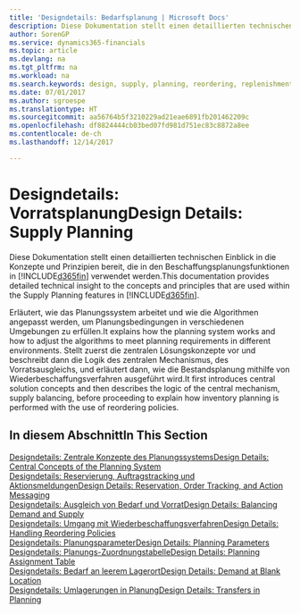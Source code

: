 ```yaml
---
title: 'Designdetails: Bedarfsplanung | Microsoft Docs'
description: Diese Dokumentation stellt einen detaillierten technischen Einblick in die Konzepte und Prinzipien bereit, die in den Beschaffungsplanungsfunktionen in Dynamics 365.
author: SorenGP
ms.service: dynamics365-financials
ms.topic: article
ms.devlang: na
ms.tgt_pltfrm: na
ms.workload: na
ms.search.keywords: design, supply, planning, reordering, replenishment
ms.date: 07/01/2017
ms.author: sgroespe
ms.translationtype: HT
ms.sourcegitcommit: aa56764b5f3210229ad21eae6891fb201462209c
ms.openlocfilehash: df8824444cb03bed07fd981d751ec83c8872a8ee
ms.contentlocale: de-ch
ms.lasthandoff: 12/14/2017

---
```

# <a name="design-details-supply-planning"></a><span data-ttu-id="b8147-103">Designdetails: Vorratsplanung</span><span class="sxs-lookup"><span data-stu-id="b8147-103">Design Details: Supply Planning</span></span>
<span data-ttu-id="b8147-104">Diese Dokumentation stellt einen detaillierten technischen Einblick in die Konzepte und Prinzipien bereit, die in den Beschaffungsplanungsfunktionen in [!INCLUDE[d365fin](includes/d365fin_md.md)] verwendet werden.</span><span class="sxs-lookup"><span data-stu-id="b8147-104">This documentation provides detailed technical insight to the concepts and principles that are used within the Supply Planning features in [!INCLUDE[d365fin](includes/d365fin_md.md)].</span></span>  

<span data-ttu-id="b8147-105">Erläutert, wie das Planungssystem arbeitet und wie die Algorithmen angepasst werden, um Planungsbedingungen in verschiedenen Umgebungen zu erfüllen.</span><span class="sxs-lookup"><span data-stu-id="b8147-105">It explains how the planning system works and how to adjust the algorithms to meet planning requirements in different environments.</span></span> <span data-ttu-id="b8147-106">Stellt zuerst die zentralen Lösungskonzepte vor und beschreibt dann die Logik des zentralen Mechanismus, des Vorratsausgleichs, und erläutert dann, wie die Bestandsplanung mithilfe von Wiederbeschaffungsverfahren ausgeführt wird.</span><span class="sxs-lookup"><span data-stu-id="b8147-106">It first introduces central solution concepts and then describes the logic of the central mechanism, supply balancing, before proceeding to explain how inventory planning is performed with the use of reordering policies.</span></span>  

## <a name="in-this-section"></a><span data-ttu-id="b8147-107">In diesem Abschnitt</span><span class="sxs-lookup"><span data-stu-id="b8147-107">In This Section</span></span>  
[<span data-ttu-id="b8147-108">Designdetails: Zentrale Konzepte des Planungssystems</span><span class="sxs-lookup"><span data-stu-id="b8147-108">Design Details: Central Concepts of the Planning System</span></span>](design-details-central-concepts-of-the-planning-system.md)  
[<span data-ttu-id="b8147-109">Designdetails: Reservierung, Auftragstracking und Aktionsmeldungen</span><span class="sxs-lookup"><span data-stu-id="b8147-109">Design Details: Reservation, Order Tracking, and Action Messaging</span></span>](design-details-reservation-order-tracking-and-action-messaging.md)  
[<span data-ttu-id="b8147-110">Designdetails: Ausgleich von Bedarf und Vorrat</span><span class="sxs-lookup"><span data-stu-id="b8147-110">Design Details: Balancing Demand and Supply</span></span>](design-details-balancing-demand-and-supply.md)  
[<span data-ttu-id="b8147-111">Designdetails: Umgang mit Wiederbeschaffungsverfahren</span><span class="sxs-lookup"><span data-stu-id="b8147-111">Design Details: Handling Reordering Policies</span></span>](design-details-handling-reordering-policies.md)  
[<span data-ttu-id="b8147-112">Designdetails: Planungsparameter</span><span class="sxs-lookup"><span data-stu-id="b8147-112">Design Details: Planning Parameters</span></span>](design-details-planning-parameters.md)  
[<span data-ttu-id="b8147-113">Designdetails: Planungs-Zuordnungstabelle</span><span class="sxs-lookup"><span data-stu-id="b8147-113">Design Details: Planning Assignment Table</span></span>](design-details-planning-assignment-table.md)  
[<span data-ttu-id="b8147-114">Designdetails: Bedarf an leerem Lagerort</span><span class="sxs-lookup"><span data-stu-id="b8147-114">Design Details: Demand at Blank Location</span></span>](design-details-demand-at-blank-location.md)  
[<span data-ttu-id="b8147-115">Designdetails: Umlagerungen in Planung</span><span class="sxs-lookup"><span data-stu-id="b8147-115">Design Details: Transfers in Planning</span></span>](design-details-transfers-in-planning.md)

